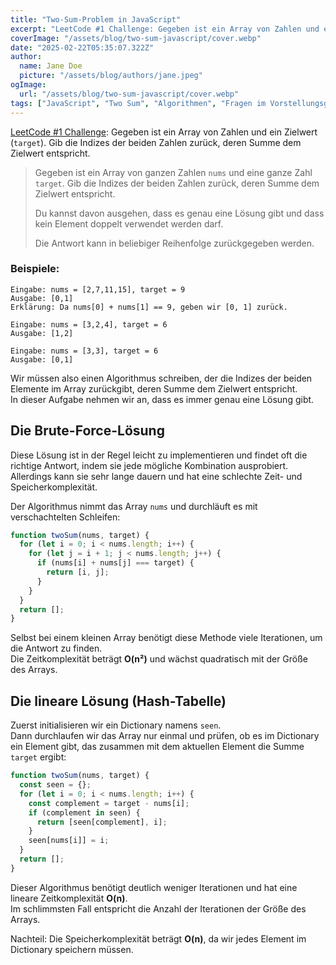 ```yaml
---
title: "Two-Sum-Problem in JavaScript"
excerpt: "LeetCode #1 Challenge: Gegeben ist ein Array von Zahlen und ein Zielwert (target). Gib die Indizes der beiden Zahlen zurück, deren Summe dem Zielwert entspricht."
coverImage: "/assets/blog/two-sum-javascript/cover.webp"
date: "2025-02-22T05:35:07.322Z"
author:
  name: Jane Doe
  picture: "/assets/blog/authors/jane.jpeg"
ogImage:
  url: "/assets/blog/two-sum-javascript/cover.webp"
tags: ["JavaScript", "Two Sum", "Algorithmen", "Fragen im Vorstellungsgespräch"]
---
```


[LeetCode #1 Challenge](https://leetcode.com/problems/two-sum/description/): Gegeben ist ein Array von Zahlen und ein Zielwert (`target`). Gib die Indizes der beiden Zahlen zurück, deren Summe dem Zielwert entspricht.

> Gegeben ist ein Array von ganzen Zahlen `nums` und eine ganze Zahl `target`. Gib die Indizes der beiden Zahlen zurück, deren Summe dem Zielwert entspricht.
>
> Du kannst davon ausgehen, dass es genau eine Lösung gibt und dass kein Element doppelt verwendet werden darf.  
>
> Die Antwort kann in beliebiger Reihenfolge zurückgegeben werden.

### Beispiele:

```
Eingabe: nums = [2,7,11,15], target = 9
Ausgabe: [0,1]
Erklärung: Da nums[0] + nums[1] == 9, geben wir [0, 1] zurück.
```

```
Eingabe: nums = [3,2,4], target = 6
Ausgabe: [1,2]
```

```
Eingabe: nums = [3,3], target = 6
Ausgabe: [0,1]
```

Wir müssen also einen Algorithmus schreiben, der die Indizes der beiden Elemente im Array zurückgibt, deren Summe dem Zielwert entspricht.  
In dieser Aufgabe nehmen wir an, dass es immer genau eine Lösung gibt.

## Die Brute-Force-Lösung

Diese Lösung ist in der Regel leicht zu implementieren und findet oft die richtige Antwort, indem sie jede mögliche Kombination ausprobiert.  
Allerdings kann sie sehr lange dauern und hat eine schlechte Zeit- und Speicherkomplexität.

Der Algorithmus nimmt das Array `nums` und durchläuft es mit verschachtelten Schleifen:

```javascript
function twoSum(nums, target) {
  for (let i = 0; i < nums.length; i++) {
    for (let j = i + 1; j < nums.length; j++) {
      if (nums[i] + nums[j] === target) {
        return [i, j];
      }
    }
  }
  return [];
}
```

Selbst bei einem kleinen Array benötigt diese Methode viele Iterationen, um die Antwort zu finden.  
Die Zeitkomplexität beträgt **O(n²)** und wächst quadratisch mit der Größe des Arrays.

## Die lineare Lösung (Hash-Tabelle)

Zuerst initialisieren wir ein Dictionary namens `seen`.  
Dann durchlaufen wir das Array nur einmal und prüfen, ob es im Dictionary ein Element gibt, das zusammen mit dem aktuellen Element die Summe `target` ergibt:

```javascript
function twoSum(nums, target) {
  const seen = {};
  for (let i = 0; i < nums.length; i++) {
    const complement = target - nums[i];
    if (complement in seen) {
      return [seen[complement], i];
    }
    seen[nums[i]] = i;
  }
  return [];
}
```

Dieser Algorithmus benötigt deutlich weniger Iterationen und hat eine lineare Zeitkomplexität **O(n)**.  
Im schlimmsten Fall entspricht die Anzahl der Iterationen der Größe des Arrays.

Nachteil: Die Speicherkomplexität beträgt **O(n)**, da wir jedes Element im Dictionary speichern müssen.